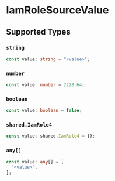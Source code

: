 # IamRoleSourceValue


## Supported Types

### `string`

```typescript
const value: string = "<value>";
```

### `number`

```typescript
const value: number = 2228.64;
```

### `boolean`

```typescript
const value: boolean = false;
```

### `shared.IamRole4`

```typescript
const value: shared.IamRole4 = {};
```

### `any[]`

```typescript
const value: any[] = [
  "<value>",
];
```

